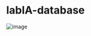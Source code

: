 # labIA-database

![image](https://user-images.githubusercontent.com/44485605/229359524-fc459c09-34db-4e92-9b44-55736ce581af.png)
